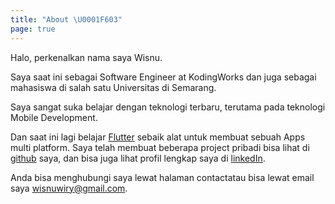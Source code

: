 ```yaml
---
title: "About \U0001F603"
page: true
---
```

Halo, perkenalkan nama saya Wisnu.

Saya saat ini sebagai Software Engineer at KodingWorks dan juga sebagai mahasiswa di salah satu Universitas di Semarang.

Saya sangat suka belajar dengan teknologi terbaru, terutama pada teknologi Mobile Development.

Dan saat ini lagi belajar [Flutter](//flutter.dev) sebaik alat untuk membuat sebuah Apps multi platform. Saya telah membuat beberapa project pribadi bisa lihat di [github](//github.com/wisnuwiry) saya, dan bisa juga lihat profil lengkap saya di [linkedIn](//linkedin.com/in/wisnu-saputra).

Anda bisa menghubungi saya lewat halaman contactatau bisa lewat email saya [wisnuwiry@gmail.com](mailto:wisnuwiry@gmail.com).